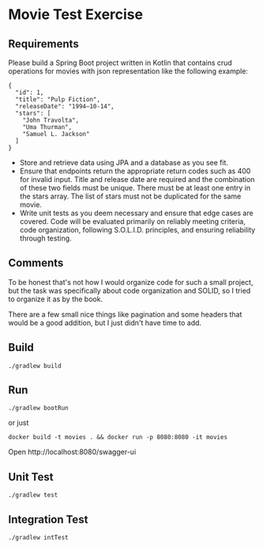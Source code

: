# Movie Test Exercise
## Requirements

Please build a Spring Boot project written in Kotlin that contains
crud operations for movies with json representation like the following
example:

```
{
  "id": 1,
  "title": "Pulp Fiction",
  "releaseDate": "1994–10-14",
  "stars": [
    "John Travolta",
    "Uma Thurman",
    "Samuel L. Jackson"
  ]
}
```
- Store and retrieve data using JPA and a database as you see fit.
- Ensure that endpoints return the appropriate return codes such as
400 for invalid input. Title and release date are required and the
combination of these two fields must be unique. There must be at least
one entry in the stars array. The list of stars must not be duplicated
for the same movie.
- Write unit tests as you deem necessary and ensure that edge cases
are covered. Code will be evaluated primarily on reliably meeting
criteria, code organization, following S.O.L.I.D. principles, and
ensuring reliability through testing.

## Comments 

To be honest that's not how I would organize code for such a small project, but the task was specifically about code organization and SOLID, so I tried to organize it as by the book.

There are a few small nice things like pagination and some headers that would be a good addition, but I just didn't have time to add.  

## Build

`./gradlew build`

## Run 

`./gradlew bootRun`

or just 

`docker build -t movies . && docker run -p 8080:8080 -it movies`

Open http://localhost:8080/swagger-ui

## Unit Test

`./gradlew test`

## Integration Test

`./gradlew intTest`

